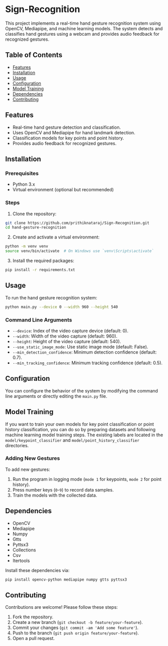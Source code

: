# Sign-Recognition

This project implements a real-time hand gesture recognition system using OpenCV, Mediapipe, and machine learning models. The system detects and classifies hand gestures using a webcam and provides audio feedback for recognized gestures.

## Table of Contents

- [Features](#features)
- [Installation](#installation)
- [Usage](#usage)
- [Configuration](#configuration)
- [Model Training](#model-training)
- [Dependencies](#dependencies)
- [Contributing](#contributing)

## Features

- Real-time hand gesture detection and classification.
- Uses OpenCV and Mediapipe for hand landmark detection.
- Classification models for key points and point history.
- Provides audio feedback for recognized gestures.

## Installation

### Prerequisites

- Python 3.x
- Virtual environment (optional but recommended)

### Steps

1. Clone the repository:

```sh
git clone https://github.com/prithiknataraj/Sign-Recognition.git
cd hand-gesture-recognition
```

2. Create and activate a virtual environment:

```sh
python -m venv venv
source venv/bin/activate  # On Windows use `venv\Scripts\activate`
```

3. Install the required packages:

```sh
pip install -r requirements.txt
```

## Usage

To run the hand gesture recognition system:

```sh
python main.py --device 0 --width 960 --height 540
```

### Command Line Arguments

- `--device`: Index of the video capture device (default: 0).
- `--width`: Width of the video capture (default: 960).
- `--height`: Height of the video capture (default: 540).
- `--use_static_image_mode`: Use static image mode (default: False).
- `--min_detection_confidence`: Minimum detection confidence (default: 0.7).
- `--min_tracking_confidence`: Minimum tracking confidence (default: 0.5).

## Configuration

You can configure the behavior of the system by modifying the command line arguments or directly editing the `main.py` file.

## Model Training

If you want to train your own models for key point classification or point history classification, you can do so by preparing datasets and following machine learning model training steps. The existing labels are located in the `model/keypoint_classifier` and `model/point_history_classifier` directories.

### Adding New Gestures

To add new gestures:
1. Run the program in logging mode (`mode 1` for keypoints, `mode 2` for point history).
2. Press number keys (`0`-`9`) to record data samples.
3. Train the models with the collected data.

## Dependencies

- OpenCV
- Mediapipe
- Numpy
- Gtts
- Pyttsx3
- Collections
- Csv
- Itertools

Install these dependencies via:

```sh
pip install opencv-python mediapipe numpy gtts pyttsx3
```

## Contributing

Contributions are welcome! Please follow these steps:

1. Fork the repository.
2. Create a new branch (`git checkout -b feature/your-feature`).
3. Commit your changes (`git commit -am 'Add some feature'`).
4. Push to the branch (`git push origin feature/your-feature`).
5. Open a pull request.
